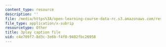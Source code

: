 ```yaml
---
content_type: resource
description: ''
file: /media/https%3A/open-learning-course-data-rc.s3.amazonaws.com/res-18-005-highlights-of-calculus-spring-2010/c4e709f78d3c3e6bf4f09402fbc26958_UcWsDwg1XwM.srt
file_type: application/x-subrip
resourcetype: Other
title: 3play caption file
uid: c4e709f7-8d3c-3e6b-f4f0-9402fbc26958
---
```

